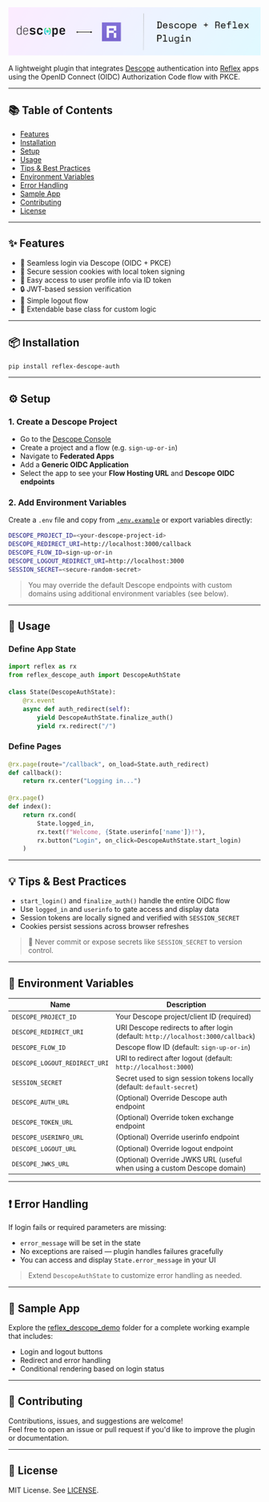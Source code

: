 ![Reflex Descope Auth Banner](./reflex_descope_banner.png)

A lightweight plugin that integrates [Descope](https://www.descope.com/) authentication into [Reflex](https://reflex.dev/) apps using the OpenID Connect (OIDC) Authorization Code flow with PKCE.

---

## 📚 Table of Contents

- [Features](#features)
- [Installation](#installation)
- [Setup](#setup)
- [Usage](#usage)
- [Tips & Best Practices](#tips--best-practices)
- [Environment Variables](#environment-variables)
- [Error Handling](#error-handling)
- [Sample App](#sample-app)
- [Contributing](#contributing)
- [License](#license)

---

## ✨ Features

- 🔐 Seamless login via Descope (OIDC + PKCE)
- 🍪 Secure session cookies with local token signing
- 👤 Easy access to user profile info via ID token
- 🔒 JWT-based session verification
- 🚪 Simple logout flow
- 🧩 Extendable base class for custom logic

---

## 📦 Installation

```bash
pip install reflex-descope-auth
```

---

## ⚙️ Setup

### 1. Create a Descope Project

- Go to the [Descope Console](https://app.descope.com/)
- Create a project and a flow (e.g. `sign-up-or-in`)
- Navigate to **Federated Apps**
- Add a **Generic OIDC Application**
- Select the app to see your **Flow Hosting URL** and **Descope OIDC endpoints**

### 2. Add Environment Variables

Create a `.env` file and copy from [`.env.example`](./reflex_descope_demo/.env.example) or export variables directly:

```bash
DESCOPE_PROJECT_ID=<your-descope-project-id>
DESCOPE_REDIRECT_URI=http://localhost:3000/callback
DESCOPE_FLOW_ID=sign-up-or-in
DESCOPE_LOGOUT_REDIRECT_URI=http://localhost:3000
SESSION_SECRET=<secure-random-secret>
```

> You may override the default Descope endpoints with custom domains using additional environment variables (see below).

---

## 🚀 Usage

### Define App State

```python
import reflex as rx
from reflex_descope_auth import DescopeAuthState

class State(DescopeAuthState):
    @rx.event
    async def auth_redirect(self):
        yield DescopeAuthState.finalize_auth()
        yield rx.redirect("/")
```

### Define Pages

```python
@rx.page(route="/callback", on_load=State.auth_redirect)
def callback():
    return rx.center("Logging in...")

@rx.page()
def index():
    return rx.cond(
        State.logged_in,
        rx.text(f"Welcome, {State.userinfo['name']}!"),
        rx.button("Login", on_click=DescopeAuthState.start_login)
    )
```

---

## 💡 Tips & Best Practices

- `start_login()` and `finalize_auth()` handle the entire OIDC flow
- Use `logged_in` and `userinfo` to gate access and display data
- Session tokens are locally signed and verified with `SESSION_SECRET`
- Cookies persist sessions across browser refreshes

> 🔐 Never commit or expose secrets like `SESSION_SECRET` to version control.

---

## 🔧 Environment Variables

| Name                        | Description                                                             |
|----------------------------|-------------------------------------------------------------------------|
| `DESCOPE_PROJECT_ID`       | Your Descope project/client ID (required)                               |
| `DESCOPE_REDIRECT_URI`     | URI Descope redirects to after login (default: `http://localhost:3000/callback`)             |
| `DESCOPE_FLOW_ID`          | Descope flow ID (default: `sign-up-or-in`)                              |
| `DESCOPE_LOGOUT_REDIRECT_URI` | URI to redirect after logout (default: `http://localhost:3000`)        |
| `SESSION_SECRET`           | Secret used to sign session tokens locally (default: `default-secret`)                              |
| `DESCOPE_AUTH_URL`         | (Optional) Override Descope auth endpoint                               |
| `DESCOPE_TOKEN_URL`        | (Optional) Override token exchange endpoint                             |
| `DESCOPE_USERINFO_URL`     | (Optional) Override userinfo endpoint                                   |
| `DESCOPE_LOGOUT_URL`       | (Optional) Override logout endpoint                                     |
| `DESCOPE_JWKS_URL`         | (Optional) Override JWKS URL (useful when using a custom Descope domain) |

---

## ❗ Error Handling

If login fails or required parameters are missing:

- `error_message` will be set in the state
- No exceptions are raised — plugin handles failures gracefully
- You can access and display `State.error_message` in your UI

> Extend `DescopeAuthState` to customize error handling as needed.

---

## 🧪 Sample App

Explore the [reflex_descope_demo](./reflex_descope_demo) folder for a complete working example that includes:

- Login and logout buttons
- Redirect and error handling
- Conditional rendering based on login status

---

## 🤝 Contributing

Contributions, issues, and suggestions are welcome!  
Feel free to open an issue or pull request if you'd like to improve the plugin or documentation.

---

## 📄 License

MIT License. See [LICENSE](./LICENSE).
